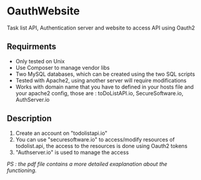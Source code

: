 # OauthWebsite
Task list API, Authentication server and website to access API using Oauth2
## Requirments ##
* Only tested on Unix
* Use Composer to manage vendor libs
* Two MySQL databases, which can be created using the two SQL scripts
* Tested with Apache2, using another server will require modifications 
* Works with domain name that you have to defined in your hosts file and your apache2 config, those are : toDoListAPI.io, SecureSoftware.io, AuthServer.io
## Description ##
1. Create an account on "todolistapi.io"
2. You can use "securesoftware.io" to access/modify resources of todolist.api, the access to the resources is done using Oauth2 tokens
3. "Authserver.io" is used to manage the access

*PS : the pdf file contains a more detailed exaplanation about the functioning.*
